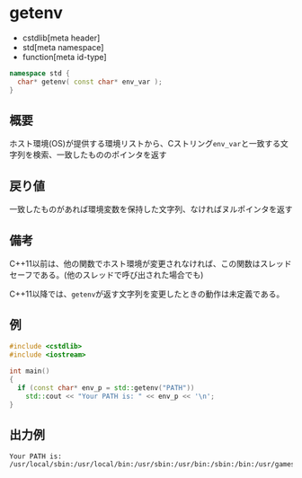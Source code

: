 # getenv
* cstdlib[meta header]
* std[meta namespace]
* function[meta id-type]

```cpp
namespace std {
  char* getenv( const char* env_var );
}
```

## 概要

ホスト環境(OS)が提供する環境リストから、Cストリング`env_var`と一致する文字列を検索、一致したもののポインタを返す

## 戻り値

一致したものがあれば環境変数を保持した文字列、なければヌルポインタを返す

## 備考

C++11以前は、他の関数でホスト環境が変更されなければ、この関数はスレッドセーフである。(他のスレッドで呼び出された場合でも)

C++11以降では、`getenv`が返す文字列を変更したときの動作は未定義である。

## 例
```cpp example
#include <cstdlib>
#include <iostream>
 
int main()
{
  if (const char* env_p = std::getenv("PATH"))
    std::cout << "Your PATH is: " << env_p << '\n';
}
```

## 出力例
```
Your PATH is: /usr/local/sbin:/usr/local/bin:/usr/sbin:/usr/bin:/sbin:/bin:/usr/games
```

